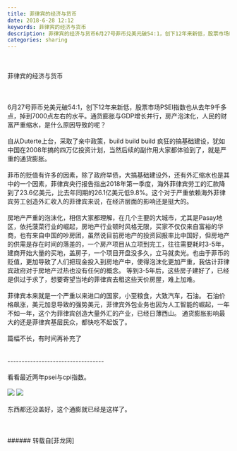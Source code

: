 ```yaml
---
title: 菲律宾的经济与货币
date: 2018-6-28 12:12
keywords: 菲律宾的经济与货币
description: 菲律宾的经济与货币6月27号菲币兑美元破54:1，创下12年来新低，股票市场PSEI指数也从去年9千多点，掉到7000点左右的水平。通货膨胀与GDP增长并行，房产泡沫化，人民的财富严重缩水，是什么原因导致的呢？自从Duterte上台，采取了亲中政策，build build build 疯狂的搞基础建设，犹如中国在2008年搞的四万亿投资计划，当然后续的副作用大家都体验到了，就是严重的通货膨胀。菲币的贬值有许多的因素，除了政府举债，大搞基础建设外，还有外汇缩水也是其中的一个因素，菲律宾央行报告指出2018年第一季度，海外菲律宾劳工的汇款降到了23.6亿美元，比去年同期的26.1亿美元低9.8%。这个对于严重依赖海外菲律宾劳工创造外汇收入的菲律宾来说，在经济层面的影响还是挺大的。房地产严重的泡沫化，相信大家都理解，在几个主要的大城市，尤其是Pasay地区，依托菠菜行业的崛起，房地产行业顿时风格无限，买家不仅仅来自富裕的华商，也有来自中国的吵房团，虽然说目前房地产的投资回报率比中国好，但房地产的供需是存在时间的落差的，一个房产项目从立项到完工，往往需要耗时3-5年，建商开始大量的买地，盖房子，一个项目开盘没多久，立马就卖光。也由于菲币的贬值，更加导致了人们把现金投入到房地产中，使得泡沫化更加严重，我估计菲律宾政府对于房地产过热也没有任何的概念。 等到3-5年后，这些房子建好了，已经是供过于求了，想要寄望当地的菲律宾去租这些天价房屋，难上加难。菲律宾本来就是一个严重以来进口的国家，小至粮食，大致汽车，石油。 石油价格飙涨，美元加息导致的强势美元，菲律宾外包业务也因为人工智能的崛起，一年不如一年，这个为菲律宾创造大量外汇的产业，已经日薄西山。 通货膨胀影响最大的还是菲律宾基层民众，都快吃不起饭了。篇幅不长，有时间再补充了----------------------------------看看最近两年psei与cpi指数。东西都还没盖好，这个通膨就已经是这样了。
categories: sharing
---
```

<td class="t_f" id="postmessage_1459261">

<br/>
<br/>
<div align="left">菲律宾的经济与货币</div><br/>
<br/>
<br/>
<div align="left">6月27号菲币兑美元破54:1，创下12年来新低，股票市场PSEI指数也从去年9千多点，掉到7000点左右的水平。通货膨胀与GDP增长并行，房产泡沫化，人民的财富严重缩水，是什么原因导致的呢？</div><br/>
<div align="left">自从Duterte上台，采取了亲中政策，build build build 疯狂的搞基础建设，犹如中国在2008年搞的四万亿投资计划，当然后续的副作用大家都体验到了，就是严重的通货膨胀。</div><br/>
<div align="left">菲币的贬值有许多的因素，除了政府举债，大搞基础建设外，还有外汇缩水也是其中的一个因素，菲律宾央行报告指出2018年第一季度，海外菲律宾劳工的汇款降到了23.6亿美元，比去年同期的26.1亿美元低9.8%。这个对于严重依赖海外菲律宾劳工创造外汇收入的菲律宾来说，在经济层面的影响还是挺大的。</div><br/>
<div align="left">房地产严重的泡沫化，相信大家都理解，在几个主要的大城市，尤其是Pasay地区，依托菠菜行业的崛起，房地产行业顿时风格无限，买家不仅仅来自富裕的华商，也有来自中国的吵房团，虽然说目前房地产的投资回报率比中国好，但房地产的供需是存在时间的落差的，一个房产项目从立项到完工，往往需要耗时3-5年，建商开始大量的买地，盖房子，一个项目开盘没多久，立马就卖光。也由于菲币的贬值，更加导致了人们把现金投入到房地产中，使得泡沫化更加严重，我估计菲律宾政府对于房地产过热也没有任何的概念。 等到3-5年后，这些房子建好了，已经是供过于求了，想要寄望当地的菲律宾去租这些天价房屋，难上加难。</div><br/>
<div align="left">菲律宾本来就是一个严重以来进口的国家，小至粮食，大致汽车，石油。 石油价格飙涨，美元加息导致的强势美元，菲律宾外包业务也因为人工智能的崛起，一年不如一年，这个为菲律宾创造大量外汇的产业，已经日薄西山。 通货膨胀影响最大的还是菲律宾基层民众，都快吃不起饭了。</div><br/>
<div align="left">篇幅不长，有时间再补充了</div><br/>
<br/>
<div align="left">----------------------------------</div><br/>
<div align="left">看看最近两年psei与cpi指数。</div><br/>
<div align="left">

<img aid="867569" data-cf-modified-691c4bebf477c3bb9f34d999-="" file="data/attachment/forum/201806/28/222858hhczohaarohvxoxg.png.thumb.jpg" id="aimg_867569" inpost="1" onclick="" onmouseover="" src="http://www.flw.ph/data/attachment/forum/201806/28/222858hhczohaarohvxoxg.png" style="cursor:pointer" zoomfile="data/attachment/forum/201806/28/222858hhczohaarohvxoxg.png"/>



<img aid="867570" data-cf-modified-691c4bebf477c3bb9f34d999-="" file="data/attachment/forum/201806/28/222902om6mqgdu9ggaoagk.png.thumb.jpg" id="aimg_867570" inpost="1" onclick="" onmouseover="" src="http://www.flw.ph/data/attachment/forum/201806/28/222902om6mqgdu9ggaoagk.png" style="cursor:pointer" zoomfile="data/attachment/forum/201806/28/222902om6mqgdu9ggaoagk.png"/>


</div><br/>
<div align="left">东西都还没盖好，这个通膨就已经是这样了。</div><br/>
<br/>
<br/>
</td>
###### 转载自[菲龙网]